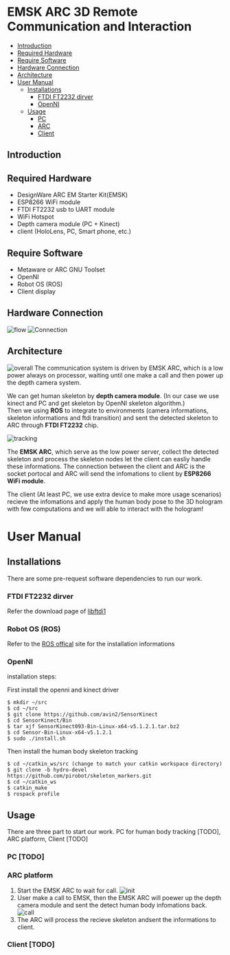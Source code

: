 # EMSK ARC 3D Remote Communication and Interaction
* [Introduction](#Introduction)
* [Required Hardware](#Required-Hardware)
* [Require Software](#Require-Software)
* [Hardware Connection](#Hardware-Connection)
* [Architecture](#Architecture)
* [User Manual](#User-Manual)
    * [Installations](#Installations)
        * [FTDI FT2232 dirver](#FTDI-FT2232-dirver)
        * [OpenNI](#OpenNI)
    * [Usage](#Usage)
        * [PC](#PC)
        * [ARC](#ARC)
        * [Client](#Client)

## Introduction

## Required Hardware
* DesignWare ARC EM Starter Kit(EMSK)
* ESP8266 WiFi module
* FTDI FT2232 usb to UART module
* WiFi Hotspot
* Depth camera module (PC + Kinect) 
* client (HoloLens, PC, Smart phone, etc.)


## Require Software
* Metaware or ARC GNU Toolset
* OpenNI
* Robot OS (ROS)
* Client display

## Hardware Connection
![flow](imgs/flow.PNG)
![Connection](imgs/arc_connection.jpg)  

## Architecture
![overall](imgs/arc_arch.PNG)
The communication system is driven by EMSK ARC, which is a low power always on processor, waiting until one make a call and then power up the depth camera system.  

We can get human skeleton by **depth camera module**. (In our case we use kinect and PC and get skeleton by OpenNI skeleton algorithm.)  
Then we using **ROS** to integrate to environments (camera informations, skeleton informations and ftdi transition) and sent the detected skeleton to ARC through **FTDI FT2232** chip.  

![tracking](imgs/tracking.png)

The **EMSK ARC**, which serve as the low power server, collect the detected skeleton and process the skeleton nodes let the client can easliy handle these informations. The connection between the client and ARC is the socket portocal and ARC will send the infomations to client by **ESP8266 WiFi module**.  

The client (At least PC, we use extra device to make more usage scenarios) recieve the infomations and apply the human body pose to the 3D hologram with few computations and we will able to interact with the hologram!  

# User Manual
## Installations
There are some pre-request software dependencies to run our work.

### FTDI FT2232 dirver 
Refer the download page of [libftdi1](https://www.intra2net.com/en/developer/libftdi/download.php)

### Robot OS (ROS)
Refer to the [ROS offical](http://wiki.ros.org/kinetic/Installation) site for the installation informations

### OpenNI 
installation steps:

First install the openni and kinect driver

    $ mkdir ~/src
    $ cd ~/src
    $ git clone https://github.com/avin2/SensorKinect
    $ cd SensorKinect/Bin
    $ tar xjf SensorKinect093-Bin-Linux-x64-v5.1.2.1.tar.bz2
    $ cd Sensor-Bin-Linux-x64-v5.1.2.1
    $ sudo ./install.sh
    
Then install the human body skeleton tracking

    $ cd ~/catkin_ws/src (change to match your catkin workspace directory)
    $ git clone -b hydro-devel https://github.com/pirobot/skeleton_markers.git
    $ cd ~/catkin_ws
    $ catkin_make
    $ rospack profile

## Usage
There are three part to start our work. PC for human body tracking [TODO], ARC platform, Client [TODO]  

### PC [TODO]

### ARC platform
1. Start the EMSK ARC to wait for call.
![init](imgs/arc_init.PNG)
2. User make a call to EMSK, then the EMSK ARC will poewer up the depth camera module and sent the detect human body infomations back.
![call](imgs/arc_call.PNG)
3. The ARC will process the recieve skeleton andsent the informations to client.

### Client [TODO]
